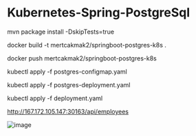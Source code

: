 # Kubernetes-Spring-PostgreSql

mvn package install -DskipTests=true

docker build -t mertcakmak2/springboot-postgres-k8s .

docker push mertcakmak2/springboot-postgres-k8s

kubectl apply -f postgres-configmap.yaml

kubectl apply -f postgres-deployment.yaml

kubectl apply -f deployment.yaml


http://167.172.105.147:30163/api/employees

![image](https://user-images.githubusercontent.com/21373505/143537716-550824ff-97fb-4cd1-989a-d2b84d47dffe.png)
